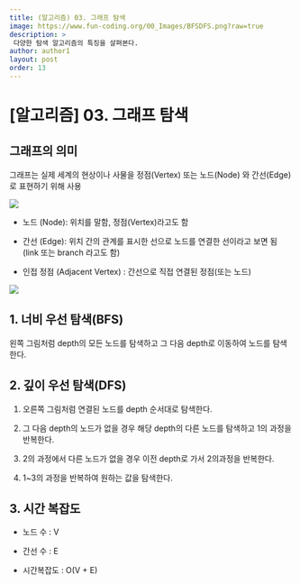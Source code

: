 ```yaml
---
title: (알고리즘) 03. 그래프 탐색
image: https://www.fun-coding.org/00_Images/BFSDFS.png?raw=true
description: >
 다양한 탐색 알고리즘의 특징을 살펴본다.
author: author1
layout: post
order: 13
---
```


# [알고리즘] 03. 그래프 탐색

## 그래프의 의미

그래프는 실제 세계의 현상이나 사물을 정점(Vertex) 또는 노드(Node) 와 간선(Edge)로 표현하기 위해 사용

<img src="https://www.fun-coding.org/00_Images/graph.png?raw=true" style="max-width:100%;margin-left: auto; margin-right: auto; display: block;">

- 노드 (Node): 위치를 말함, 정점(Vertex)라고도 함

- 간선 (Edge): 위치 간의 관계를 표시한 선으로 노드를 연결한 선이라고 보면 됨 (link 또는 branch 라고도 함)

- 인접 정점 (Adjacent Vertex) : 간선으로 직접 연결된 정점(또는 노드)

<img src="https://www.fun-coding.org/00_Images/BFSDFS.png?raw=true" style="max-width:100%;margin-left: auto; margin-right: auto; display: block;">

## 1. 너비 우선 탐색(BFS)

왼쪽 그림처럼 depth의 모든 노드를 탐색하고 그 다음 depth로 이동하여 노드를 탐색한다.

## 2. 깊이 우선 탐색(DFS)

1. 오른쪽 그림처럼 연결된 노드를 depth 순서대로 탐색한다.

2. 그 다음 depth의 노드가 없을 경우 해당 depth의 다른 노드를 탐색하고 1의 과정을 반복한다.

3. 2의 과정에서 다른 노드가 없을 경우 이전 depth로 가서 2의과정을 반복한다.

4. 1~3의 과정을 반복하여 원하는 값을 탐색한다.

## 3. 시간 복잡도

- 노드 수 : V

- 간선 수 : E

- 시간복잡도 : O(V + E)
